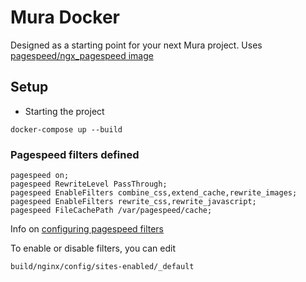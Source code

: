 # Mura Docker 
Designed as a starting point for your next Mura project. 
Uses [pagespeed/ngx_pagespeed image](https://hub.docker.com/r/pagespeed/nginx-pagespeed/)

## Setup
* Starting the project
```
docker-compose up --build
```


### Pagespeed filters defined 
``` 
pagespeed on;
pagespeed RewriteLevel PassThrough;
pagespeed EnableFilters combine_css,extend_cache,rewrite_images;
pagespeed EnableFilters rewrite_css,rewrite_javascript;
pagespeed FileCachePath /var/pagespeed/cache;
```

Info on [configuring pagespeed filters](https://www.modpagespeed.com/doc/config_filters)

To enable or disable filters, you can edit
```
build/nginx/config/sites-enabled/_default
```
